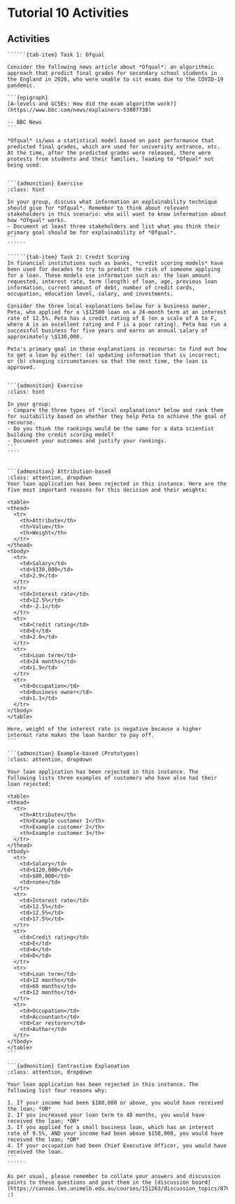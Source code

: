 # Tutorial 10 Activities

## Activities

```````{tab-set}
``````{tab-item} Task 1: Ofqual

Consider the following news article about *Ofqual*: an algorithmic approach that predict final grades for secondary school students in the England in 2020, who were unable to sit exams due to the COVID-19 pandemic.

```{epigraph}
[A-levels and GCSEs: How did the exam algorithm work?](https://www.bbc.com/news/explainers-53807730)

-- BBC News
```

*Ofqual* is/was a statistical model based on past performance that predicted final grades, which are used for university entrance, etc. At the time, after the predicted grades were released, there were protests from students and their families, leading to *Ofqual* not being used.


```{admonition} Exercise
:class: hint

In your group, discuss what information an explainability technique should give for *Ofqual*. Remember to think about relevant stakeholders in this scenario: who will want to know information about how *Ofqual* works. 
- Document at least three stakeholders and list what you think their primary goal should be for explainability of *Ofqual*. 
```
``````

``````{tab-item} Task 2: Credit Scoring
In financial institutions such as banks, *credit scoring models* have been used for decades to try to predict the risk of someone applying for a loan. These models use information such as: the loan amount requested, interest rate, term (length) of loan, age, previous loan information, current amount of debt, number of credit cards, occupation, education level, salary, and investments. 

Consider the three local explanations below for a business owner, Peta, who applied for a \$12500 loan on a 24-month term at an interest rate of 12.5%. Peta has a credit rating of E (on a scale of A to F, where A is an excellent rating and F is a poor rating). Peta has run a successful business for five years and earns an annual salary of approximately \$130,000.

Peta's primary goal in these explanations is recourse: to find out how to get a loan by either: (a) updating information that is incorrect; or (b) changing circumstances so that the next time, the loan is approved.


```{admonition} Exercise
:class: hint

In your group:
- Compare the three types of *local explanations* below and rank them for suitability based on whether they help Peta to achieve the goal of recourse. 
- Do you think the rankings would be the same for a data scientist building the credit scoring model? 
- Document your outcomes and justify your rankings. 
```
````


```{admonition} Attribution-based
:class: attention, dropdown
Your loan application has been rejected in this instance. Here are the five most important reasons for this decision and their weights:

<table>
<thead>
  <tr>
    <th>Attribute</th>
    <th>Value</th>
    <th>Weight</th>
  </tr>
</thead>
<tbody>
  <tr>
    <td>Salary</td>
    <td>$130,000</td>
    <td>2.9</td>
  </tr>
  <tr>
    <td>Interest rate</td>
    <td>12.5%</td>
    <td>-2.1</td>
  </tr>
  <tr>
    <td>Credit rating</td>
    <td>E</td>
    <td>2.0</td>
  </tr>
  <tr>
    <td>Loan term</td>
    <td>24 months</td>
    <td>1.9</td>
  </tr>
  <tr>
    <td>Occupation</td>
    <td>Business owner</td>
    <td>1.1</td>
  </tr>
</tbody>
</table>

Here, weight of the interest rate is negative because a higher interest rate makes the loan harder to pay off.
```

```{admonition} Example-based (Prototypes)
:class: attention, dropdown

Your loan application has been rejected in this instance. The following lists three examples of customers who have also had their loan rejected:

<table>
<thead>
  <tr>
    <th>Attribute</th>
    <th>Example customer 1</th>
    <th>Example customer 2</th>
    <th>Example customer 3</th>
  </tr>
</thead>
<tbody>
  <tr>
    <td>Salary</td>
    <td>$120,000</td>
    <td>$80,000</td>
    <td>none</td>
  </tr>
  <tr>
    <td>Interest rate</td>
    <td>12.5%</td>
    <td>12.5%</td>
    <td>17.5%</td>
  </tr>
  <tr>
    <td>Credit rating</td>
    <td>E</td>
    <td>A</td>
    <td>D</td>
  </tr>
  <tr>
    <td>Loan term</td>
    <td>12 months</td>
    <td>60 months</td>
    <td>12 months</td>
  </tr>
  <tr>
    <td>Occupation</td>
    <td>Accountant</td>
    <td>Car restorer</td>
    <td>Author</td>
  </tr>
</tbody>
</table>
```

```{admonition} Contrastive Explanation
:class: attention, dropdown

Your loan application has been rejected in this instance. The following list four reasons why:

1. If your income had been $180,000 or above, you would have received the loan; *OR*
2. If you increased your loan term to 48 months, you would have received the loan; *OR*
3. If you applied for a small business loan, which has an interest rate of 9.5%, AND your income had been above $150,000, you would have received the loan; *OR*
4. If your occupation had been Chief Executive Officer, you would have received the loan.
```
``````
```````

```{note}
As per usual, please remember to collate your answers and discussion points to these questions and post them in the [discussion board](https://canvas.lms.unimelb.edu.au/courses/151263/discussion_topics/870513)! :)
```
